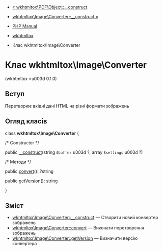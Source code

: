 - [« wkhtmltox\PDF\Object::\_\_construct](wkhtmltox-pdf-object.construct.md)
- [wkhtmltox\Image\Converter::\_\_construct »](wkhtmltox-image-converter.construct.md)

- [PHP Manual](index.md)
- [wkhtmltox](book.wkhtmltox.md)
- Клас wkhtmltox\Image\Converter

# Клас wkhtmltox\Image\Converter

(wkhtmltox \>u003d 0.1.0)

## Вступ

Перетворює вхідні дані HTML на різні формати зображень

## Огляд класів

class **wkhtmltox\Image\Converter** {

/\* Constructor \*/

public [\_\_construct](wkhtmltox-image-converter.construct.md)(string
`$buffer` u003d ?, array `$settings` u003d ?)

/\* Методи \*/

public [convert](wkhtmltox-image-converter.convert.md)(): ?string

public [getVersion](wkhtmltox-image-converter.getversion.md)(): string

}

## Зміст

- [wkhtmltox\Image\Converter::\_\_construct](wkhtmltox-image-converter.construct.md)
— Створити новий конвертер зображень
- [wkhtmltox\Image\Converter::convert](wkhtmltox-image-converter.convert.md)
— Виконати перетворення зображень
- [wkhtmltox\Image\Converter::getVersion](wkhtmltox-image-converter.getversion.md)
— Визначити версію конвертера
